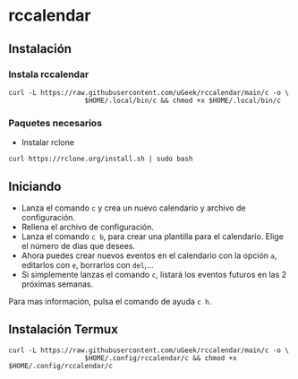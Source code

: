 # rccalendar


## Instalación

### Instala rccalendar

```
curl -L https://raw.githubusercontent.com/uGeek/rccalendar/main/c -o \
                   $HOME/.local/bin/c && chmod +x $HOME/.local/bin/c
```

### Paquetes necesarios
- Instalar rclone

```
curl https://rclone.org/install.sh | sudo bash
```

## Iniciando
- Lanza el comando `c` y crea un nuevo calendario y archivo de configuración.
- Rellena el archivo de configuración.
- Lanza el comando `c b`, para crear una plantilla para el calendario. Elige el número de dias que desees.
- Ahora puedes crear nuevos eventos en el calendario con la opción `a`, editarlos con `e`, borrarlos con `del`,... 
- Si simplemente lanzas el comando `c`, listará los eventos futuros en las 2 próximas semanas.

Para mas información, pulsa el comando de ayuda `c h`.

## Instalación Termux

```
curl -L https://raw.githubusercontent.com/uGeek/rccalendar/main/c -o \
                   $HOME/.config/rccalendar/c && chmod +x $HOME/.config/rccalendar/c
```

